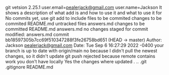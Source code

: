 
git vetsion 2.25.1
user.email=pealerjack@gmail.com user.name=Jackson
It shows a description of what add is and how to use it and what to use it for
No commits yet, use git add to include files to be commited
changes to be commited README.md untracked files answers.md
changes to be committed README.md answers.md
no changes staged for commit modified: answers.md
commit bb18597305b7cc69f510347288f3fe26758bd651 (HEAD -> master) Author: Jackson <pealerjack@gmail.com> Date:   Tue Sep 6 16:27:29 2022 -0400
your branch is up to date with origin/main
no because I didn't pull the newest changes, so it didn't update
git push rejected because remote contains work you don't have locally
Yes the changes where updated
.  ..  .git  .gitignore  README.md
